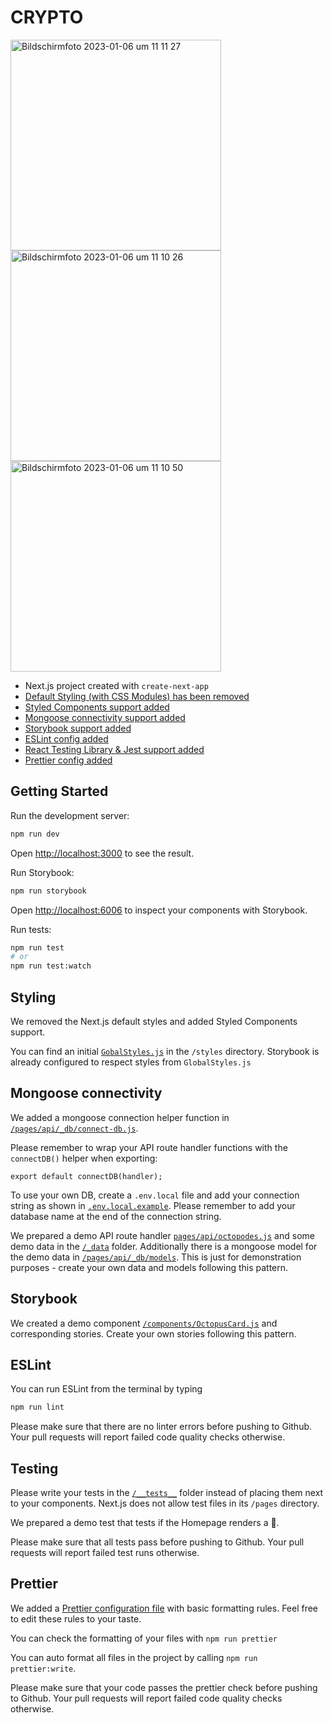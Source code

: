 # CRYPTO

<img width="337" alt="Bildschirmfoto 2023-01-06 um 11 11 27" src="https://user-images.githubusercontent.com/110241401/210996313-6ce3a688-7828-4367-92ba-45c5a7da6dae.png"><img width="337" alt="Bildschirmfoto 2023-01-06 um 11 10 26" src="https://user-images.githubusercontent.com/110241401/210996410-498cd3ab-86f7-449a-aad7-89b84795bcd2.png"><img width="337" alt="Bildschirmfoto 2023-01-06 um 11 10 50" src="https://user-images.githubusercontent.com/110241401/210997885-7a757791-5bee-4b2f-ac04-b34692c02b3f.png">


- Next.js project created with `create-next-app`
- [Default Styling (with CSS Modules) has been removed](#styling)
- [Styled Components support added](#styling)
- [Mongoose connectivity support added](#mongoose-connectivity)
- [Storybook support added](#storybook)
- [ESLint config added](#eslint)
- [React Testing Library & Jest support added](#testing)
- [Prettier config added](#prettier)

## Getting Started

Run the development server:

```bash
npm run dev
```

Open [http://localhost:3000](http://localhost:3000) to see the result.

Run Storybook:

```bash
npm run storybook
```

Open [http://localhost:6006](http://localhost:6006) to inspect your components
with Storybook.

Run tests:

```bash
npm run test
# or
npm run test:watch
```

## Styling

We removed the Next.js default styles and added Styled Components support.

You can find an initial [`GobalStyles.js`](/styles/GlobalStyles.js) in the
`/styles` directory. Storybook is already configured to respect styles from
`GlobalStyles.js`

## Mongoose connectivity

We added a mongoose connection helper function in
[`/pages/api/_db/connect-db.js`](/pages/api/_db/connect-db.js).

Please remember to wrap your API route handler functions with the `connectDB()`
helper when exporting:

```
export default connectDB(handler);
```

To use your own DB, create a `.env.local` file and add your connection string as
shown in [`.env.local.example`](/.env.local.example). Please remember to add
your database name at the end of the connection string.

We prepared a demo API route handler
[`pages/api/octopodes.js`](/pages/api/octopodes.js) and some demo data in the
[`/_data`](/_data) folder. Additionally there is a mongoose model for the demo
data in [`/pages/api/_db/models`](/pages/api/_db/models). This is just for
demonstration purposes - create your own data and models following this pattern.

## Storybook

We created a demo component
[`/components/OctopusCard.js`](/components/OctopusCard.js) and corresponding
stories. Create your own stories following this pattern.

## ESLint

You can run ESLint from the terminal by typing

```bash
npm run lint
```

Please make sure that there are no linter errors before pushing to Github. Your
pull requests will report failed code quality checks otherwise.

## Testing

Please write your tests in the [`/__tests__`](/__tests__/) folder instead of
placing them next to your components. Next.js does not allow test files in its
`/pages` directory.

We prepared a demo test that tests if the Homepage renders a 🐙.

Please make sure that all tests pass before pushing to Github. Your pull
requests will report failed test runs otherwise.

## Prettier

We added a [Prettier configuration file](/.prettierrc) with basic formatting
rules. Feel free to edit these rules to your taste.

You can check the formatting of your files with `npm run prettier`

You can auto format all files in the project by calling
`npm run prettier:write`.

Please make sure that your code passes the prettier check before pushing to
Github. Your pull requests will report failed code quality checks otherwise.
